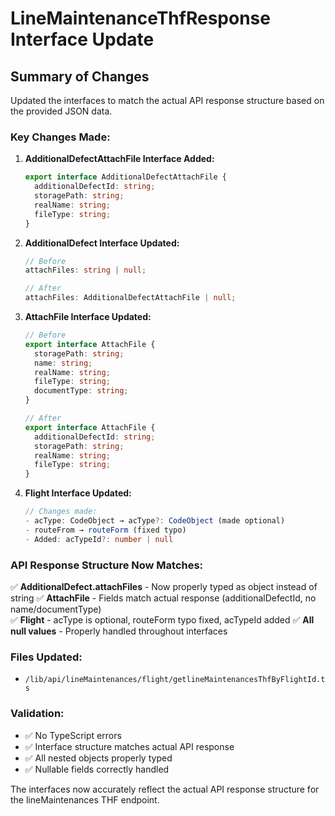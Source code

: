 # LineMaintenanceThfResponse Interface Update

## Summary of Changes

Updated the interfaces to match the actual API response structure based on the provided JSON data.

### Key Changes Made:

1. **AdditionalDefectAttachFile Interface Added:**
   ```typescript
   export interface AdditionalDefectAttachFile {
     additionalDefectId: string;
     storagePath: string;
     realName: string;
     fileType: string;
   }
   ```

2. **AdditionalDefect Interface Updated:**
   ```typescript
   // Before
   attachFiles: string | null;
   
   // After  
   attachFiles: AdditionalDefectAttachFile | null;
   ```

3. **AttachFile Interface Updated:**
   ```typescript
   // Before
   export interface AttachFile {
     storagePath: string;
     name: string;
     realName: string;
     fileType: string;
     documentType: string;
   }
   
   // After
   export interface AttachFile {
     additionalDefectId: string;
     storagePath: string;
     realName: string;
     fileType: string;
   }
   ```

4. **Flight Interface Updated:**
   ```typescript
   // Changes made:
   - acType: CodeObject → acType?: CodeObject (made optional)
   - routeFrom → routeForm (fixed typo)
   - Added: acTypeId?: number | null
   ```

### API Response Structure Now Matches:

✅ **AdditionalDefect.attachFiles** - Now properly typed as object instead of string
✅ **AttachFile** - Fields match actual response (additionalDefectId, no name/documentType)  
✅ **Flight** - acType is optional, routeForm typo fixed, acTypeId added
✅ **All null values** - Properly handled throughout interfaces

### Files Updated:
- `/lib/api/lineMaintenances/flight/getlineMaintenancesThfByFlightId.ts`

### Validation:
- ✅ No TypeScript errors
- ✅ Interface structure matches actual API response
- ✅ All nested objects properly typed
- ✅ Nullable fields correctly handled

The interfaces now accurately reflect the actual API response structure for the lineMaintenances THF endpoint.
